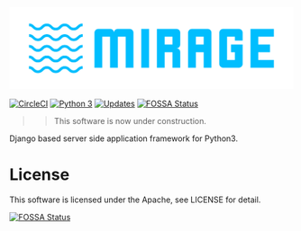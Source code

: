 ![MIRAGE Framework](./docs/assets/logo.png)

[![CircleCI](https://circleci.com/gh/shotastage/mirageframework.svg?style=svg)](https://circleci.com/gh/shotastage/mirageframework)
[![Python 3](https://pyup.io/repos/github/shotastage/mirageframework/python-3-shield.svg)](https://pyup.io/repos/github/shotastage/mirageframework/)
[![Updates](https://pyup.io/repos/github/shotastage/mirageframework/shield.svg)](https://pyup.io/repos/github/shotastage/mirageframework/)
[![FOSSA Status](https://app.fossa.io/api/projects/git%2Bgithub.com%2Fshotastage%2Fmirageframework.svg?type=shield)](https://app.fossa.io/projects/git%2Bgithub.com%2Fshotastage%2Fmirageframework?ref=badge_shield)


>> This software is now under construction.

Django based server side application framework for Python3.


# License

This software is licensed under the Apache, see LICENSE for detail.


[![FOSSA Status](https://app.fossa.io/api/projects/git%2Bgithub.com%2Fshotastage%2Fmirageframework.svg?type=large)](https://app.fossa.io/projects/git%2Bgithub.com%2Fshotastage%2Fmirageframework?ref=badge_large)
